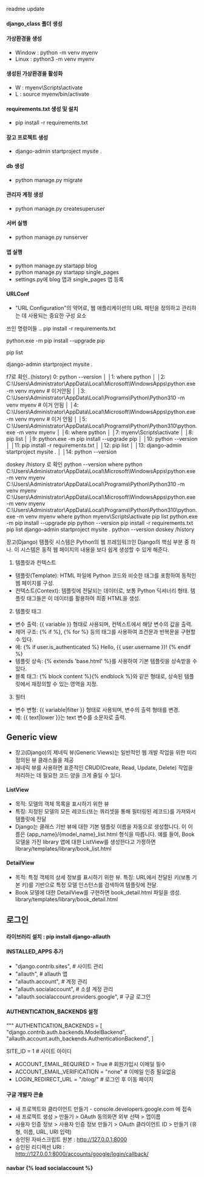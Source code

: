 readme update

#### django_class 폴더 생성
#### 가상환경을 생성
- Window : python -m venv myenv
- Linux : python3 -m venv myenv

#### 생성된 가상환경을 활성화
- W : myenv\Scripts\activate
- L : source myenv/bin/activate

#### requirements.txt 생성 및 설치
- pip install -r requirements.txt

#### 장고 프로젝트 생성
- django-admin startproject mysite .

#### db 생성
- python manage.py migrate

#### 관리자 계정 생성
- python manage.py createsuperuser

#### 서버 실행
- python manage.py runserver

#### 앱 실행
- python manage.py startapp blog
- python manage.py startapp single_pages
- settings.py에 blog 앱과 single_pages 앱 등록

#### URLConf
- "URL Configuration"의 약어로, 웹 애플리케이션의 URL 패턴을 정의하고 관리하는 데 사용되는 중요한 구성 요소




쓰인 명령어들 ..
pip install -r requirements.txt

python.exe -m pip install --upgrade pip

pip list

django-admin startproject mysite .

f7로 확인..(history)
0: python --version                                                                        │
                    │1: where python                                                                            │
                    │2: C:\Users\Administrator\AppData\Local\Microsoft\WindowsApps\python.exe -m venv myenv # 이거안됨    │
                    │3: C:\Users\Administrator\AppData\Local\Programs\Python\Python310 -m venv myenv # 이거 안됨           │
                    │4: C:\Users\Administrator\AppData\Local\Microsoft\WindowsApps\python.exe -m venv myenv # 이거 안됨     │
                    │5: C:\Users\Administrator\AppData\Local\Programs\Python\Python310\python.exe -m venv myenv │
                    │6: where python                                                                            │
                    │7: myenv\Scripts\activate                                                                  │
                    │8: pip list                                                                                │
                    │9: python.exe -m pip install --upgrade pip                                                 │
                    │10: python --version                                                                       │
                    │11: pip install -r requirements.txt                                                        │
                    │12: pip list                                                                               │
                    │13: django-admin startproject mysite .                                                     │
                    │14: python --version                         


doskey /history 로 확인
python --version
where python
C:\Users\Administrator\AppData\Local\Microsoft\WindowsApps\python.exe -m venv myenv    
C:\Users\Administrator\AppData\Local\Programs\Python\Python310 -m venv myenv
C:\Users\Administrator\AppData\Local\Microsoft\WindowsApps\python.exe -m venv myenv    
C:\Users\Administrator\AppData\Local\Programs\Python\Python310\python.exe -m venv myenv
where python
myenv\Scripts\activate
pip list
python.exe -m pip install --upgrade pip
python --version
pip install -r requirements.txt
pip list
django-admin startproject mysite .
python --version
doskey /history









장고(Django) 템플릿 시스템은 Python의 웹 프레임워크인 Django의 핵심 부분 중 하나. 이 시스템은 동적 웹 페이지의 내용을 보다 쉽게 생성할 수 있게 해준다. 

1. 템플릿과 컨텍스트
- 템플릿(Template): HTML 파일에 Python 코드와 비슷한 태그를 포함하여 동적인 웹 페이지를 구성.
- 컨텍스트(Context): 템플릿에 전달되는 데이터로, 보통 Python 딕셔너리 형태. 템플릿 태그들은 이 데이터를 활용하여 최종 HTML을 생성.
2. 템플릿 태그
- 변수 출력: {{ variable }} 형태로 사용되며, 컨텍스트에서 해당 변수의 값을 출력.
- 제어 구조: {% if %}, {% for %} 등의 태그를 사용하여 조건문과 반복문을 구현할 수 있다.
- 예: {% if user.is_authenticated %} Hello, {{ user.username }}! {% endif %}
- 템플릿 상속: {% extends 'base.html' %}를 사용하여 기본 템플릿을 상속받을 수 있다.
- 블록 태그: {% block content %}{% endblock %}와 같은 형태로, 상속된 템플릿에서 재정의할 수 있는 영역을 지정.
3. 필터
- 변수 변형: {{ variable|filter }} 형태로 사용되며, 변수의 출력 형태를 변경.
- 예: {{ text|lower }}는 text 변수를 소문자로 출력.



## Generic view
- 장고(Django)의 제네릭 뷰(Generic Views)는 일반적인 웹 개발 작업을 위한 미리 정의된 뷰 클래스들을 제공
- 제네릭 뷰를 사용하면 표준적인 CRUD(Create, Read, Update, Delete) 작업을 처리하는 데 필요한 코드 양을 크게 줄일 수 있다.

#### ListView
- 목적: 모델의 객체 목록을 표시하기 위한 뷰
- 특징: 지정된 모델의 모든 레코드(또는 쿼리셋을 통해 필터링된 레코드)를 가져와서 템플릿에 전달
- Django는 클래스 기반 뷰에 대한 기본 템플릿 이름을 자동으로 생성합니다. 이 이름은 {app_name}/{model_name}_list.html 형식을 따릅니다. 예를 들어, Book 모델을 가진 library 앱에 대한 ListView를 생성한다고 가정하면 library/templates/library/book_list.html

#### DetailView 
- 목적: 특정 객체의 상세 정보를 표시하기 위한 뷰. 특징: URL에서 전달된 키(보통 기본 키)를 기반으로 특정 모델 인스턴스를 검색하여 템플릿에 전달. 
- Book 모델에 대한 DetailView를 구현하면 book_detail.html 파일을 생성.
library/templates/library/book_detail.html


## 로그인

#### 라이브러리 설치 : pip install django-allauth
#### INSTALLED_APPS 추가
- "django.contrib.sites", # 사이트 관리
- "allauth", # allauth 앱
- "allauth.account", # 계정 관리
- "allauth.socialaccount", # 소셜 계정 관리
- "allauth.socialaccount.providers.google", # 구글 로그인

#### AUTHENTICATION_BACKENDS 설정
""" AUTHENTICATION_BACKENDS = [
"django.contrib.auth.backends.ModelBackend",
"allauth.account.auth_backends.AuthenticationBackend", ]

SITE_ID = 1 # 사이트 아이디

- ACCOUNT_EMAIL_REQUIRED = True # 회원가입시 이메일 필수 
- ACCOUNT_EMAIL_VERIFICATION = "none" # 이메일 인증 필요없음 
- LOGIN_REDIRECT_URL = "/blog/" # 로그인 후 이동 페이지

#### 구글 개발자 콘솔
- 새 프로젝트와 클라이언트 만들기 - console.developers.google.com 에 접속
- 새 프로젝트 생성 > 만들기 > OAuth 동의화면 외부 선택 > 앱이름
- 사용자 인증 정보 > 사용자 인증 정보 만들기 > OAuth 클라이언트 ID > 만들기 (유형, 이름, URL, URI 입력)
- 승인된 자바스크립트 원본 : http://127.0.0.1:8000
- 승인된 리디렉션 URI : http://127.0.0.1:8000/accounts/google/login/callback/

#### navbar {% load socialaccount %}